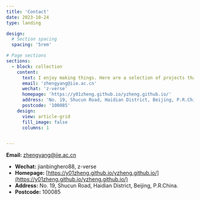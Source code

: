 ```yaml
---
title: 'Contact'
date: 2023-10-24
type: landing

design:
  # Section spacing
  spacing: '5rem'

# Page sections
sections:
  - block: collection
    content:
      text: I enjoy making things. Here are a selection of projects that I have worked on over the years.
      email: 'zhengyang@iie.ac.cn'
      wechat: 'z-verse'
      homepage: 'https://y01zheng.github.io/yzheng.github.io/'
      address: 'No. 19, Shucun Road, Haidian District, Beijing, P.R.China.'
      postcode: '100085'
    design:
      view: article-grid
      fill_image: false
      columns: 1


---
```


**Email:** [zhengyang@iie.ac.cn](mailto:zhengyang@iie.ac.cn)
- **Wechat:** jianbinghero88, z-verse
- **Homepage:** [https://y01zheng.github.io/yzheng.github.io/](https://y01zheng.github.io/yzheng.github.io/)
- **Address:** No. 19, Shucun Road, Haidian District, Beijing, P.R.China.
- **Postcode:** 100085


